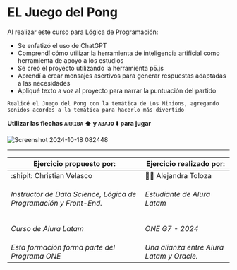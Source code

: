 <h1>EL Juego del Pong</h1>

Al realizar este curso para Lógica de Programación:
* Se enfatizó el uso de ChatGPT
* Comprendí cómo utilizar la herramienta de inteligencia artificial como herramienta de apoyo a los estudios
* Se creó el proyecto utilizando la herramienta p5.js
* Aprendí a crear mensajes asertivos para generar respuestas adaptadas a las necesidades
* Apliqué texto a voz al proyecto para narrar la puntuación del partido

`Realicé el Juego del Pong con la temática de Los Minions, agregando sonidos acordes a la temática para hacerlo más divertido`

**Utilizar las flechas `ARRIBA` ⬆️ y `ABAJO` ⬇️ para jugar**


![Screenshot 2024-10-18 082448](https://github.com/user-attachments/assets/2c352a9f-a28f-4909-a3da-a3c9b5d9b43f)


------------------------------------------------------------------------------------------------------------------------------------------------------------------------------------------------------------------------------------------

| Ejercicio propuesto por:| Ejercicio realizado por: |
|----------------------------|----------------------------|
| :shipit: Christian Velasco | 👩‍💻 Alejandra Toloza |
|<p> _Instructor de Data Science, Lógica de Programación y Front-End._ </p>| _Estudiante de Alura Latam_ |
|<p> _Curso de Alura Latam_ </p>| _ONE G7 - 2024_ |
| _*Esta formación forma parte del Programa ONE*_ | _*Una alianza entre Alura Latam y Oracle.*_ |

